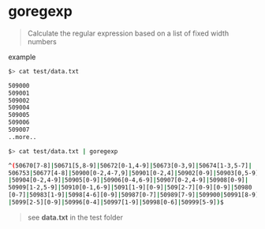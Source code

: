# goregexp


>Calculate the regular expression based on a list of fixed width numbers

example

```sh
$> cat test/data.txt 

509000
509001
509002
509004
509005
509006
509007
..more..

$> cat test/data.txt | goregexp

^(50670[7-8]|50671[5,8-9]|50672[0-1,4-9]|50673[0-3,9]|50674[1-3,5-7]|
506753|50677[4-8]|50900[0-2,4-7,9]|50901[0-2,4]|50902[0-9]|50903[0,5-9]
|50904[0-2,4-9]|50905[0-9]|50906[0-4,6-9]|50907[0-2,4-9]|50908[0-9]|
50909[1-2,5-9]|50910[0-1,6-9]|5091[1-9][0-9]|509[2-7][0-9][0-9]|50980
[0-7]|50983[1-9]|5098[4-6][0-9]|50987[0-7]|50989[7-9]|509900|50991[8-9]
|5099[2-5][0-9]|50996[0-4]|50997[1-9]|50998[0-6]|50999[5-9])$
```

>see **data.txt** in the test folder
